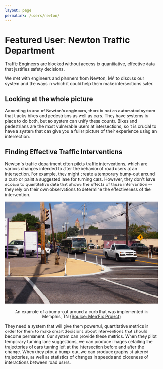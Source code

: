 ```yaml
---
layout: page
permalink: /users/newton/
---
```


# Featured User: Newton Traffic Department

Traffic Engineers are blocked without access to quantitative, effective data that justifies safety decisions.

We met with engineers and planners from Newton, MA to discuss our system and the ways in which it could help them make intersections
safer.

## Looking at the whole picture

According to one of Newton's engineers, there is not an automated system that tracks bikes and pedestrians as well as cars. They
have systems in place to do both, but no system can unify these counts. Bikes and pedestrians are the most vulnerable users at
intersections, so it is crucial to have a system that can give you a fuller picture of their experience using an intersection.

## Finding Effective Traffic Interventions

Newton's traffic department often pilots traffic interventions, which are various changes intended to alter the behavior of
road users at an intersection. For example, they might create a temporary bump-out around a curb or paint a suggested lane for turning
cars. However, they don't have access to quantitative data that shows the effects of these intervention -- they rely on their own
observations to determine the effectiveness of the intervention.

<center>
<img src="/img/Memfix_Bumpout_Cars.jpg">
<p>An example of a bump-out around a curb that was implemented in Memphis, TN <a href="https://bikepedmemphis.wordpress.com/2013/11/01/memfix-pedestrian-improvements-in-south-memphis/">(Source: MemFix Project)</a></p>
</center>

They need a system that will give them powerful, quantitative metrics in order for them to make smart decisions about interventions
that should become permanent. Our system can provide these metrics. When they pilot temporary turning lane suggestions, we can produce
images detailing the trajectories of cars turning left at the intersection before and after the change. When they pilot a bump-out, we
can produce graphs of altered trajectories, as well as statistics of changes in speeds and closeness of interactions between road users.
